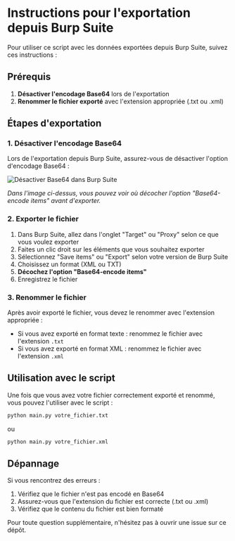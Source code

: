 # Instructions pour l'exportation depuis Burp Suite

Pour utiliser ce script avec les données exportées depuis Burp Suite, suivez ces instructions :

## Prérequis

1. **Désactiver l'encodage Base64** lors de l'exportation
2. **Renommer le fichier exporté** avec l'extension appropriée (.txt ou .xml)

## Étapes d'exportation

### 1. Désactiver l'encodage Base64

Lors de l'exportation depuis Burp Suite, assurez-vous de désactiver l'option d'encodage Base64 :

![Désactiver Base64 dans Burp Suite](https://i.imgur.com/example.png)

*Dans l'image ci-dessus, vous pouvez voir où décocher l'option "Base64-encode items" avant d'exporter.*

### 2. Exporter le fichier

1. Dans Burp Suite, allez dans l'onglet "Target" ou "Proxy" selon ce que vous voulez exporter
2. Faites un clic droit sur les éléments que vous souhaitez exporter
3. Sélectionnez "Save items" ou "Export" selon votre version de Burp Suite
4. Choisissez un format (XML ou TXT)
5. **Décochez l'option "Base64-encode items"**
6. Enregistrez le fichier

### 3. Renommer le fichier

Après avoir exporté le fichier, vous devez le renommer avec l'extension appropriée :

- Si vous avez exporté en format texte : renommez le fichier avec l'extension `.txt`
- Si vous avez exporté en format XML : renommez le fichier avec l'extension `.xml`

## Utilisation avec le script

Une fois que vous avez votre fichier correctement exporté et renommé, vous pouvez l'utiliser avec le script :

```bash
python main.py votre_fichier.txt
```

ou

```bash
python main.py votre_fichier.xml
```

## Dépannage

Si vous rencontrez des erreurs :

1. Vérifiez que le fichier n'est pas encodé en Base64
2. Assurez-vous que l'extension du fichier est correcte (.txt ou .xml)
3. Vérifiez que le contenu du fichier est bien formaté

Pour toute question supplémentaire, n'hésitez pas à ouvrir une issue sur ce dépôt.